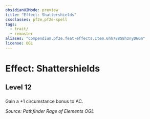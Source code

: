 ```yaml
---
obsidianUIMode: preview
title: "Effect: Shattershields"
cssclasses: pf2e,pf2e-spell
tags:
  - trait/
  - remaster
aliases: "Compendium.pf2e.feat-effects.Item.6hh788S8hznyD66m"
license: OGL
---
```

# Effect: Shattershields
## Level 12
### 






Gain a +1 circumstance bonus to AC.

*Source: Pathfinder Rage of Elements*
*OGL*